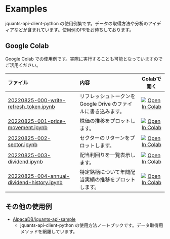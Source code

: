 # Examples

jquants-api-client-python の使用例集です。データの取得方法や分析のアイディアなどが含まれています。使用例のPRをお待ちしております。

## Google Colab

Google Colab での使用例です。実際に実行することも可能となっていますのでご活用ください。

| ファイル | 内容 | Colabで開く |
| :- | :- | :-: |
| [20220825-000-write-refresh_token.ipynb](20220825-000-write-refresh_token.ipynb) | リフレッシュトークンを Google Drive のファイルに書き込みます。 | [![Open In Colab](https://colab.research.google.com/assets/colab-badge.svg)](https://colab.research.google.com/github/J-Quants/jquants-api-client-python/blob/master/examples/20220825-000-write-refresh_token.ipynb) |
| [20220825-001-price-movement.ipynb](20220825-001-price-movement.ipynb) | 株価の推移をプロットします。 | [![Open In Colab](https://colab.research.google.com/assets/colab-badge.svg)](https://colab.research.google.com/github/J-Quants/jquants-api-client-python/blob/master/examples/20220825-001-price-movement.ipynb) |
| [20220825-002-sector.ipynb](20220825-002-sector.ipynb) | セクターのリターンをプロットします。| [![Open In Colab](https://colab.research.google.com/assets/colab-badge.svg)](https://colab.research.google.com/github/J-Quants/jquants-api-client-python/blob/master/examples/20220825-002-sector.ipynb) |
| [20220825-003-dividend.ipynb](20220825-003-dividend.ipynb) | 配当利回りを一覧表示します。 | [![Open In Colab](https://colab.research.google.com/assets/colab-badge.svg)](https://colab.research.google.com/github/J-Quants/jquants-api-client-python/blob/master/examples/20220825-003-dividend.ipynb) |
| [20220825-004-annual-dividend-history.ipynb](20220825-004-annual-dividend-history.ipynb) | 特定銘柄について年間配当実績の推移をプロットします。 | [![Open In Colab](https://colab.research.google.com/assets/colab-badge.svg)](https://colab.research.google.com/github/J-Quants/jquants-api-client-python/blob/master/examples/20220825-004-annual-dividend-history.ipynb) |

## その他の使用例

- [AlpacaDB/jquants-api-sample](https://github.com/AlpacaDB/jquants-api-sample)
    - jquants-api-client-python の使用方法ノートブックです。データ取得用メソッドを網羅しています。

